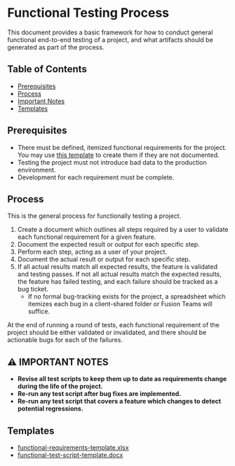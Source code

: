 # Functional Testing Process

This document provides a basic framework for how to conduct general functional
end-to-end testing of a project, and what artifacts should be generated as part
of the process.

## Table of Contents

- [Prerequisites](#prerequisites)
- [Process](#process)
- [Important Notes](#%EF%B8%8F-important-notes)
- [Templates](#templates)

## Prerequisites

- There must be defined, itemized functional requirements for the project. You
  may use [this template](./templates/functional-requirements-template.xls) to
  create them if they are not documented.
- Testing the project must not introduce bad data to the production environment.
- Development for each requirement must be complete.

## Process

This is the general process for functionally testing a project.

1. Create a document which outlines all steps required by a user to validate
   each functional requirement for a given feature.
1. Document the expected result or output for each specific step.
1. Perform each step, acting as a user of your project.
1. Document the actual result or output for each specific step.
1. If all actual results match all expected results, the feature is validated
   and testing passes. If not all actual results match the expected results,
   the feature has failed testing, and each failure should be tracked as a bug
   ticket.
   - If no formal bug-tracking exists for the project, a spreadsheet which
     itemizes each bug in a client-shared folder or Fusion Teams will suffice.

At the end of running a round of tests, each functional requirement of the
project should be either validated or invalidated, and there should
be actionable bugs for each of the failures.

## ⚠️ IMPORTANT NOTES

- **Revise all test scripts to keep them up to date as requirements change during
the life of the project.**
- **Re-run any test script after bug fixes are implemented.**
- **Re-run any test script that covers a feature which changes to detect
  potential regressions.**

## Templates

- [functional-requirements-template.xlsx](./templates/functional-requirements-template.xlsx)
- [functional-test-script-template.docx](./templates/functional-test-script-template.docx)
